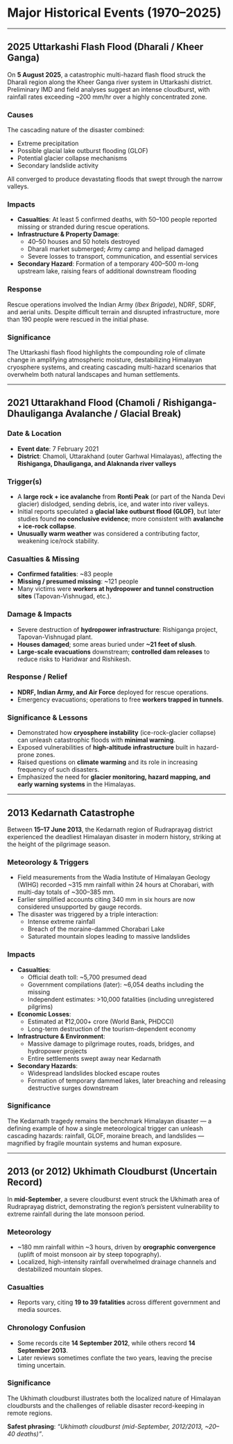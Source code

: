 # Major Historical Events (1970–2025)

---

## 2025 Uttarkashi Flash Flood (Dharali / Kheer Ganga)

On **5 August 2025**, a catastrophic multi-hazard flash flood struck the Dharali region along the Kheer Ganga river system in Uttarkashi district. Preliminary IMD and field analyses suggest an intense cloudburst, with rainfall rates exceeding ~200 mm/hr over a highly concentrated zone.

### Causes
The cascading nature of the disaster combined:
- Extreme precipitation  
- Possible glacial lake outburst flooding (GLOF)  
- Potential glacier collapse mechanisms  
- Secondary landslide activity  

All converged to produce devastating floods that swept through the narrow valleys.

### Impacts
- **Casualties**: At least 5 confirmed deaths, with 50–100 people reported missing or stranded during rescue operations.  
- **Infrastructure & Property Damage**:  
  - 40–50 houses and 50 hotels destroyed  
  - Dharali market submerged; Army camp and helipad damaged  
  - Severe losses to transport, communication, and essential services  
- **Secondary Hazard**: Formation of a temporary 400–500 m-long upstream lake, raising fears of additional downstream flooding  

### Response
Rescue operations involved the Indian Army (*Ibex Brigade*), NDRF, SDRF, and aerial units. Despite difficult terrain and disrupted infrastructure, more than 190 people were rescued in the initial phase.

### Significance
The Uttarkashi flash flood highlights the compounding role of climate change in amplifying atmospheric moisture, destabilizing Himalayan cryosphere systems, and creating cascading multi-hazard scenarios that overwhelm both natural landscapes and human settlements.

---

## 2021 Uttarakhand Flood (Chamoli / Rishiganga-Dhauliganga Avalanche / Glacial Break)

### Date & Location
- **Event date**: 7 February 2021  
- **District**: Chamoli, Uttarakhand (outer Garhwal Himalayas), affecting the **Rishiganga, Dhauliganga, and Alaknanda river valleys**  

### Trigger(s)
- A **large rock + ice avalanche** from **Ronti Peak** (or part of the Nanda Devi glacier) dislodged, sending debris, ice, and water into river valleys.  
- Initial reports speculated a **glacial lake outburst flood (GLOF)**, but later studies found **no conclusive evidence**; more consistent with **avalanche + ice-rock collapse**.  
- **Unusually warm weather** was considered a contributing factor, weakening ice/rock stability.  

### Casualties & Missing
- **Confirmed fatalities**: ~83 people  
- **Missing / presumed missing**: ~121 people  
- Many victims were **workers at hydropower and tunnel construction sites** (Tapovan-Vishnugad, etc.).  

### Damage & Impacts
- Severe destruction of **hydropower infrastructure**: Rishiganga project, Tapovan-Vishnugad plant.  
- **Houses damaged**; some areas buried under **~21 feet of slush**.  
- **Large-scale evacuations** downstream; **controlled dam releases** to reduce risks to Haridwar and Rishikesh.  

### Response / Relief
- **NDRF, Indian Army, and Air Force** deployed for rescue operations.  
- Emergency evacuations; operations to free **workers trapped in tunnels**.  

### Significance & Lessons
- Demonstrated how **cryosphere instability** (ice-rock-glacier collapse) can unleash catastrophic floods with **minimal warning**.  
- Exposed vulnerabilities of **high-altitude infrastructure** built in hazard-prone zones.  
- Raised questions on **climate warming** and its role in increasing frequency of such disasters.  
- Emphasized the need for **glacier monitoring, hazard mapping, and early warning systems** in the Himalayas.  

---

## 2013 Kedarnath Catastrophe

Between **15–17 June 2013**, the Kedarnath region of Rudraprayag district experienced the deadliest Himalayan disaster in modern history, striking at the height of the pilgrimage season.

### Meteorology & Triggers
- Field measurements from the Wadia Institute of Himalayan Geology (WIHG) recorded ~315 mm rainfall within 24 hours at Chorabari, with multi-day totals of ~300–385 mm.  
- Earlier simplified accounts citing 340 mm in six hours are now considered unsupported by gauge records.  
- The disaster was triggered by a triple interaction:  
  - Intense extreme rainfall  
  - Breach of the moraine-dammed Chorabari Lake  
  - Saturated mountain slopes leading to massive landslides  

### Impacts
- **Casualties**:  
  - Official death toll: ~5,700 presumed dead  
  - Government compilations (later): ~6,054 deaths including the missing  
  - Independent estimates: >10,000 fatalities (including unregistered pilgrims)  
- **Economic Losses**:  
  - Estimated at ₹12,000+ crore (World Bank, PHDCCI)  
  - Long-term destruction of the tourism-dependent economy  
- **Infrastructure & Environment**:  
  - Massive damage to pilgrimage routes, roads, bridges, and hydropower projects  
  - Entire settlements swept away near Kedarnath  
- **Secondary Hazards**:  
  - Widespread landslides blocked escape routes  
  - Formation of temporary dammed lakes, later breaching and releasing destructive surges downstream  

### Significance
The Kedarnath tragedy remains the benchmark Himalayan disaster — a defining example of how a single meteorological trigger can unleash cascading hazards: rainfall, GLOF, moraine breach, and landslides — magnified by fragile mountain systems and human exposure.

---

## 2013 (or 2012) Ukhimath Cloudburst (Uncertain Record)

In **mid-September**, a severe cloudburst event struck the Ukhimath area of Rudraprayag district, demonstrating the region’s persistent vulnerability to extreme rainfall during the late monsoon period.

### Meteorology
- ~180 mm rainfall within ~3 hours, driven by **orographic convergence** (uplift of moist monsoon air by steep topography).  
- Localized, high-intensity rainfall overwhelmed drainage channels and destabilized mountain slopes.  

### Casualties
- Reports vary, citing **19 to 39 fatalities** across different government and media sources.  

### Chronology Confusion
- Some records cite **14 September 2012**, while others record **14 September 2013**.  
- Later reviews sometimes conflate the two years, leaving the precise timing uncertain.  

### Significance
The Ukhimath cloudburst illustrates both the localized nature of Himalayan cloudbursts and the challenges of reliable disaster record-keeping in remote regions.  

**Safest phrasing**: *“Ukhimath cloudburst (mid-September, 2012/2013, ~20–40 deaths)”*.
